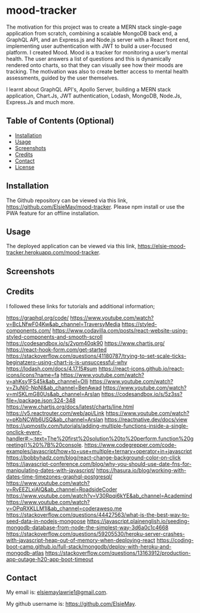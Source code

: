 # mood-tracker

The motivation for this project was to create a MERN stack single-page application from scratch, combining a scalable MongoDB back end, a GraphQL API, and an Express.js and Node.js server with a React front end, implementing user authentication with JWT to build a user-focused platform. I created Mood. Mood is a tracker for monitoring a user’s mental health. The user answers a list of questions and this is dynamically rendered onto charts, so that they can visually see how their moods are tracking. The motivation was also to create better access to mental health assessments, guided by the user themselves.

I learnt about GraphQL API's, Apollo Server, building a MERN stack application, Chart.Js, JWT authentication, Lodash, MongoDB, Node.Js, Express.Js and much more.

## Table of Contents (Optional)

- [Installation](#installation)
- [Usage](#usage)
- [Screenshots](#screenshots)
- [Credits](#credits)
- [Contact](#contact)
- [License](#license)

## Installation

The Github repository can be viewed via this link, https://github.com/ElsieMay/mood-tracker. Please npm install or use the PWA feature for an offline installation.

## Usage

The deployed application can be viewed via this link, https://elsie-mood-tracker.herokuapp.com/mood-tracker.

## Screenshots

## Credits

I followed these links for tutorials and additional information;

https://graphql.org/code/
https://www.youtube.com/watch?v=BcLNfwF04Kw&ab_channel=TraversyMedia
https://styled-components.com/
https://www.codavilla.com/posts/react-website-using-styled-components-and-smooth-scroll
https://codesandbox.io/s/2vpm40qk90
https://www.chartjs.org/
https://react-hook-form.com/get-started
https://stackoverflow.com/questions/41180787/trying-to-set-scale-ticks-beginatzero-using-chart-js-is-unsuccessful-why
https://lodash.com/docs/4.17.15#sum
https://react-icons.github.io/react-icons/icons?name=fa
https://www.youtube.com/watch?v=ahKsy1FS45k&ab_channel=Olli
https://www.youtube.com/watch?v=ZluNj0-NpNI&ab_channel=BenAwad
https://www.youtube.com/watch?v=mlSKLmG80Us&ab_channel=Arslan
https://codesandbox.io/s/5z3ss?file=/package.json:324-348
https://www.chartjs.org/docs/latest/charts/line.html
https://v5.reactrouter.com/web/api/Link
https://www.youtube.com/watch?v=pKbNCWb6USQ&ab_channel=Arslan
https://reactnative.dev/docs/view
https://upmostly.com/tutorials/adding-multiple-functions-inside-a-single-onclick-event-handler#:~:text=The%20first%20solution%20to%20perform,function%20greeting()%20%7B%20console.
https://www.codegrepper.com/code-examples/javascript/how+to+use+multiple+ternary+operator+in+javascript
https://bobbyhadz.com/blog/react-change-background-color-on-click
https://javascript-conference.com/blog/why-you-should-use-date-fns-for-manipulating-dates-with-javascript/
https://hasura.io/blog/working-with-dates-time-timezones-graphql-postgresql/
https://www.youtube.com/watch?v=RvEEZLxiAlQ&ab_channel=RoadsideCoder
https://www.youtube.com/watch?v=V30Rpqi6kYE&ab_channel=Academind
https://www.youtube.com/watch?v=OPqRXKLLM1I&ab_channel=coderaweso.me
https://stackoverflow.com/questions/44427563/what-is-the-best-way-to-seed-data-in-nodejs-mongoose
https://javascript.plainenglish.io/seeding-mongodb-database-from-node-the-simplest-way-3d6a0c1c4668
https://stackoverflow.com/questions/59205530/heroku-server-crashes-with-javascript-heap-out-of-memory-when-deploying-react
https://coding-boot-camp.github.io/full-stack/mongodb/deploy-with-heroku-and-mongodb-atlas
https://stackoverflow.com/questions/13163912/production-app-outage-h20-app-boot-timeout

## Contact

My email is: elsiemaylawrie1@gmail.com.

My github username is: https://github.com/ElsieMay.
